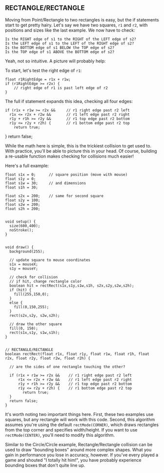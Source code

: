 ## RECTANGLE/RECTANGLE  
Moving from Point/Rectangle to two rectangles is easy, but the if statements start to get pretty hairy. Let's say we have two squares, `r1` and `r2`, with positions and sizes like the last example. We now have to check:

	Is the RIGHT edge of s1 to the RIGHT of the LEFT edge of s2?
	Is the LEFT edge of s1 to the LEFT of the RIGHT edge of s2?
	Is the BOTTOM edge of s1 BELOW the TOP edge of s2?
	Is the TOP edge of s1 ABOVE the BOTTOM edge of s2?

Yeah, not so intuitive. A picture will probably help:



To start, let's test the right edge of `r1`:

	float r1RightEdge = r1x + r1w;
	if (r1RightEdge >= r2x) {
		// right edge of r1 is past left edge of r2
	}

The full if statement expands this idea, checking all four edges:

	if (r1x + r1w >= r2x &&     // r1 right edge past r2 left
      r1x <= r2x + r2w &&    	// r1 left edge past r2 right
      r1y + r1h >= r2y &&    	// r1 top edge past r2 bottom
      r1y <= r2y + r2h) {    	// r1 bottom edge past r2 top
        return true;
  }
	return false;

While the math here is simple, this is the trickiest collision to get used to. With practice, you'll be able to picture this in your head. Of course, building a re-usable function makes checking for collisions much easier!

Here's a full example:

	float s1x = 0;      // square position (move with mouse)
	float s1y = 0;
	float s1w = 30;     // and dimensions
	float s1h = 30;

	float s2x = 200;    // same for second square
	float s2y = 100;
	float s2w = 200;
	float s2h = 200;


	void setup() {
	  size(600,400);
	  noStroke();
	}


	void draw() {
	  background(255);
	  
	  // update square to mouse coordinates
	  s1x = mouseX;
	  s1y = mouseY;
	  
	  // check for collision
	  // if hit, change rectangle color
	  boolean hit = rectRect(s1x,s1y,s1w,s1h, s2x,s2y,s2w,s2h);
	  if (hit) {
	    fill(255,150,0);
	  }
	  else {
	    fill(0,150,255);
	  }
	  rect(s2x,s2y, s2w,s2h);
	  
	  // draw the other square
	  fill(0, 150);
	  rect(s1x,s1y, s1w,s1h);  
	}


	// RECTANGLE/RECTANGLE
	boolean rectRect(float r1x, float r1y, float r1w, float r1h, float r2x, float r2y, float r2w, float r2h) {
	  
	  // are the sides of one rectangle touching the other?
	  
	  if (r1x + r1w >= r2x &&    // r1 right edge past r2 left
	      r1x <= r2x + r2w &&    // r1 left edge past r2 right
	      r1y + r1h >= r2y &&    // r1 top edge past r2 bottom
	      r1y <= r2y + r2h) {    // r1 bottom edge past r2 top
	        return true;
	  }
	  return false;
	}

It's worth noting two important things here. First, these two examples use squares, but any rectangle will work with this code. Second, this algorithm assumes you're using the default `rectMode(CORNER)`, which draws rectangles from the top corner and specifies width/height. If you want to use `rectMode(CENTER)`, you'll need to modify this algorithm.

Similar to the Circle/Circle example, Rectangle/Rectangle collision can be used to draw "bounding boxes" around more complex shapes. What you gain in performance you lose in accuracy, however. If you've every played a game and shouted "I totally hit him!", you have probably experience bounding boxes that don't quite line up.